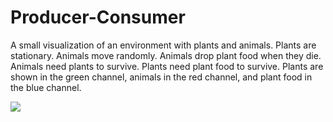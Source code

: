 # Producer-Consumer
A small visualization of an environment with plants and animals.  Plants are stationary.  Animals move randomly.   Animals drop plant food when they die. Animals need plants to survive. Plants need plant food to survive.  Plants are shown in the green channel, animals in the red channel, and plant food in the blue channel.

![](demos/ProducerConsumer.gif)
